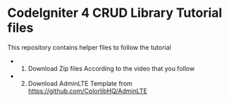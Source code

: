 # CodeIgniter 4 CRUD Library Tutorial files
This repository contains helper files to follow the tutorial

- 1. Download Zip files According to the video that you follow
- 2. Download AdminLTE Template from https://github.com/ColorlibHQ/AdminLTE

